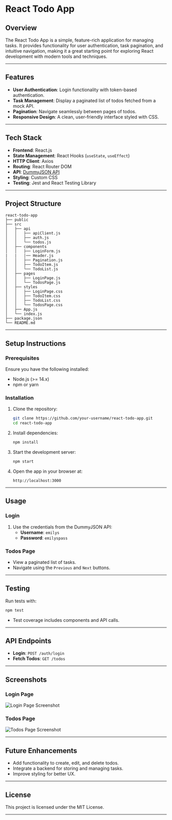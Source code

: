 # React Todo App

## Overview
The React Todo App is a simple, feature-rich application for managing tasks. It provides functionality for user authentication, task pagination, and intuitive navigation, making it a great starting point for exploring React development with modern tools and techniques.

---

## Features
- **User Authentication**: Login functionality with token-based authentication.
- **Task Management**: Display a paginated list of todos fetched from a mock API.
- **Pagination**: Navigate seamlessly between pages of todos.
- **Responsive Design**: A clean, user-friendly interface styled with CSS.

---

## Tech Stack
- **Frontend**: React.js
- **State Management**: React Hooks (`useState`, `useEffect`)
- **HTTP Client**: Axios
- **Routing**: React Router DOM
- **API**: [DummyJSON API](https://dummyjson.com/)
- **Styling**: Custom CSS
- **Testing**: Jest and React Testing Library

---

## Project Structure
```
react-todo-app
├── public
├── src
│   ├── api
│   │   ├── apiClient.js
│   │   ├── auth.js
│   │   └── todos.js
│   ├── components
│   │   ├── LoginForm.js
|   |   |── Header.js
│   │   ├── Pagination.js
│   │   ├── TodoItem.js
│   │   └── TodoList.js
│   ├── pages
│   │   ├── LoginPage.js
│   │   └── TodosPage.js
│   ├── styles
│   │   ├── LoginPage.css
│   │   ├── TodoItem.css
│   │   ├── TodoList.css
│   │   └── TodosPage.css
│   ├── App.js
│   └── index.js
├── package.json
└── README.md
```

---

## Setup Instructions
### Prerequisites
Ensure you have the following installed:
- Node.js (>= 14.x)
- npm or yarn

### Installation
1. Clone the repository:
   ```bash
   git clone https://github.com/your-username/react-todo-app.git
   cd react-todo-app
   ```

2. Install dependencies:
   ```bash
   npm install
   ```

3. Start the development server:
   ```bash
   npm start
   ```

4. Open the app in your browser at:
   ```
   http://localhost:3000
   ```

---

## Usage
### Login
1. Use the credentials from the DummyJSON API:
   - **Username**: `emilys`
   - **Password**: `emilyspass`

### Todos Page
- View a paginated list of tasks.
- Navigate using the `Previous` and `Next` buttons.

---

## Testing
Run tests with:
```bash
npm test
```
- Test coverage includes components and API calls.

---

## API Endpoints
- **Login**: `POST /auth/login`
- **Fetch Todos**: `GET /todos`

---

## Screenshots
### Login Page
![Login Page Screenshot](./screenshots/login.png)

### Todos Page
![Todos Page Screenshot](./screenshots/todos.png)

---

## Future Enhancements
- Add functionality to create, edit, and delete todos.
- Integrate a backend for storing and managing tasks.
- Improve styling for better UX.

---

## License
This project is licensed under the MIT License.

---





